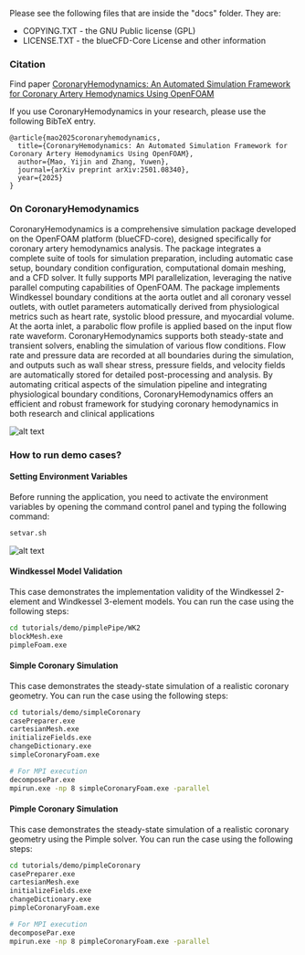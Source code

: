Please see the following files that are inside the "docs" folder. They are:
 - COPYING.TXT - the GNU Public license (GPL)
 - LICENSE.TXT - the blueCFD-Core License and other information

### Citation

Find paper [CoronaryHemodynamics: An Automated Simulation Framework for Coronary Artery Hemodynamics Using OpenFOAM](https://arxiv.org/abs/2501.08340)

If you use CoronaryHemodynamics in your research, please use the following BibTeX entry.
```
@article{mao2025coronaryhemodynamics,
  title={CoronaryHemodynamics: An Automated Simulation Framework for Coronary Artery Hemodynamics Using OpenFOAM},
  author={Mao, Yijin and Zhang, Yuwen},
  journal={arXiv preprint arXiv:2501.08340},
  year={2025}
}
```

### On CoronaryHemodynamics

CoronaryHemodynamics is a comprehensive simulation package developed on the OpenFOAM platform (blueCFD-core),
designed specifically for coronary artery hemodynamics analysis. The package integrates a complete suite of 
tools for simulation preparation, including automatic case setup, boundary condition configuration, computational 
domain meshing, and a CFD solver. It fully supports MPI parallelization, leveraging the native parallel computing 
capabilities of OpenFOAM. The package implements Windkessel boundary conditions at the aorta outlet and all 
coronary vessel outlets, with outlet parameters automatically derived from physiological metrics such as heart 
rate, systolic blood pressure, and myocardial volume. At the aorta inlet, a parabolic flow profile is applied 
based on the input flow rate waveform. CoronaryHemodynamics supports both steady-state and transient solvers, 
enabling the simulation of various flow conditions. Flow rate and pressure data are recorded at all boundaries 
during the simulation, and outputs such as wall shear stress, pressure fields, and velocity fields are automatically 
stored for detailed post-processing and analysis. By automating critical aspects of the simulation pipeline 
and integrating physiological boundary conditions, CoronaryHemodynamics offers an efficient and robust framework for 
studying coronary hemodynamics in both research and clinical applications

![alt text](coronary_pulse.gif)

### How to run demo cases?
#### Setting Environment Variables
Before running the application, you need to activate the environment variables by opening the command control panel and typing the following command:
```bash
setvar.sh
```
![alt text](how_to_use.gif)

#### Windkessel Model Validation

This case demonstrates the implementation validity of the Windkessel 2-element and Windkessel 3-element models. You can run the case using the following steps:

```bash
cd tutorials/demo/pimplePipe/WK2
blockMesh.exe
pimpleFoam.exe
```

#### Simple Coronary Simulation

This case demonstrates the steady-state simulation of a realistic coronary geometry. You can run the case using the following steps:

```bash
cd tutorials/demo/simpleCoronary
casePreparer.exe
cartesianMesh.exe
initializeFields.exe
changeDictionary.exe
simpleCoronaryFoam.exe

# For MPI execution
decomposePar.exe
mpirun.exe -np 8 simpleCoronaryFoam.exe -parallel
```

#### Pimple Coronary Simulation

This case demonstrates the steady-state simulation of a realistic coronary geometry using the Pimple solver. You can run the case using the following steps:

```bash
cd tutorials/demo/pimpleCoronary
casePreparer.exe
cartesianMesh.exe
initializeFields.exe
changeDictionary.exe
pimpleCoronaryFoam.exe

# For MPI execution
decomposePar.exe
mpirun.exe -np 8 pimpleCoronaryFoam.exe -parallel
```
